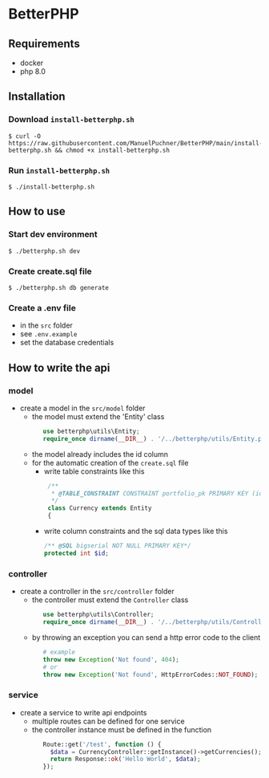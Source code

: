 # BetterPHP

## Requirements
- docker
- php 8.0
## Installation
### Download ``install-betterphp.sh``
````shell
$ curl -O https://raw.githubusercontent.com/ManuelPuchner/BetterPHP/main/install-betterphp.sh && chmod +x install-betterphp.sh
````
### Run ``install-betterphp.sh``
````shell
$ ./install-betterphp.sh
````

## How to use
### Start dev environment
````shell
$ ./betterphp.sh dev
````

### Create create.sql file
````shell
$ ./betterphp.sh db generate
````

### Create a .env file
- in the `src` folder
- see `.env.example`
- set the database credentials

## How to write the api
### model
- create a model in the `src/model` folder
   - the model must extend the 'Entity' class
     ```php
        use betterphp\utils\Entity;
        require_once dirname(__DIR__) . '/../betterphp/utils/Entity.php';
     ```
   - the model already includes the id column
   - for the automatic creation of the `create.sql` file
     - write table constraints like this
        ```php
         /**
          * @TABLE_CONSTRAINT CONSTRAINT portfolio_pk PRIMARY KEY (id)
          */
         class Currency extends Entity
         {
        ```
     - write column constraints and the sql data types like this
        ```php
        /** @SQL bigserial NOT NULL PRIMARY KEY*/
        protected int $id;
        ```
### controller
- create a controller in the `src/controller` folder
   - the controller must extend the `Controller` class
     ```php
        use betterphp\utils\Controller;
        require_once dirname(__DIR__) . '/../betterphp/utils/Controller.php';
      ```
   - by throwing an exception you can send a http error code to the client
     ```php
        # example
        throw new Exception('Not found', 404);
        # or
        throw new Exception('Not found', HttpErrorCodes::NOT_FOUND);
      ```

### service
- create a service to write api endpoints
   - multiple routes can be defined for one service
   - the controller instance must be defined in the function
     ```php
        Route::get('/test', function () {
          $data = CurrencyController::getInstance()->getCurrencies();
          return Response::ok('Hello World', $data);
        });
     ```